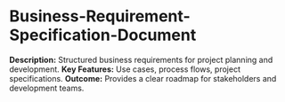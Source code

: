 # Business-Requirement-Specification-Document
**Description:** Structured business requirements for project planning and development.
**Key Features:** Use cases, process flows, project specifications.
**Outcome:** Provides a clear roadmap for stakeholders and development teams.
